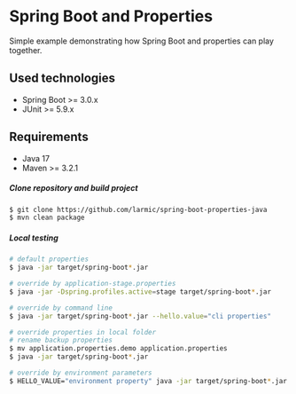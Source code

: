 # Spring Boot and Properties

Simple example demonstrating how Spring Boot and properties can play together.

## Used technologies

* Spring Boot >= 3.0.x
* JUnit >= 5.9.x

## Requirements

* Java 17
* Maven >= 3.2.1 

##### Clone repository and build project

```sh
$ git clone https://github.com/larmic/spring-boot-properties-java
$ mvn clean package
```

##### Local testing

```sh
# default properties
$ java -jar target/spring-boot*.jar

# override by application-stage.properties
$ java -jar -Dspring.profiles.active=stage target/spring-boot*.jar

# override by command line
$ java -jar target/spring-boot*.jar --hello.value="cli properties"

# override properties in local folder
# rename backup properties
$ mv application.properties.demo application.properties
$ java -jar target/spring-boot*.jar

# override by environment parameters
$ HELLO_VALUE="environment property" java -jar target/spring-boot*.jar
```
